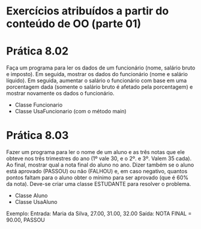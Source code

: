 # Exercícios atribuídos a partir do conteúdo de OO (parte 01)

# Prática 8.02
Faça um programa para ler os dados de um funcionário (nome, salário bruto e imposto). Em seguida, mostrar os dados do funcionário (nome e salário líquido). Em seguida, aumentar o salário o funcionário com base em uma porcentagem dada (somente o salário bruto é afetado pela porcentagem) e mostrar novamente os dados o funcionário. 
- Classe Funcionario
- Classe UsaFuncionario (com o método main)


# Prática 8.03
Fazer um programa para ler o nome de um aluno e as três notas que ele obteve nos três trimestres do ano (1º vale 30, e o 2º. e 3º. Valem 35 cada). Ao final, mostrar qual a nota final do aluno no ano. Dizer também se o aluno está aprovado (PASSOU) ou não (FALHOU) e, em caso negativo, quantos pontos faltam para o aluno obter o mínimo para ser aprovado (que é 60% da nota). Deve-se criar uma classe ESTUDANTE para resolver o problema. 
- Classe Aluno
- Classe UsaAluno

Exemplo:
Entrada: Maria da Silva, 27.00, 31.00, 32.00
Saída: NOTA FINAL = 90.00,  PASSOU


  
 


